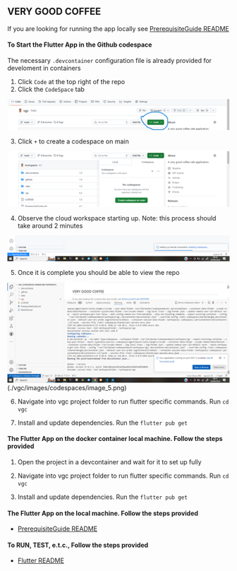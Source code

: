 ## VERY GOOD COFFEE

If you are looking for running the app locally see [PrerequisiteGuide README](./PrerequisiteGuide.md)

#### To Start the Flutter App in the Github codespace

The necessary `.devcontainer` configuration file is already provided for develoment in containers

1. Click `Code` at the top right of the repo
2. Click the `CodeSpace` tab

![Codespace 1](./vgc/images/codespaces/image_1.png)

3. Click `+` to create a codespace on main

![Codespace 2](./vgc/images/codespaces/image_2.png)

4. Observe the cloud workspace starting up. Note: this process should take around 2 minutes

![Codespace 3](./vgc/images/codespaces/image_3.png)

5. Once it is complete you should be able to view the repo

![Codespace 4](./vgc/images/codespaces/image_5.png)(./vgc/images/codespaces/image_5.png)

6. Navigate into vgc project folder to run flutter specific commands. Run `cd vgc`

7. Install and update dependencies. Run the `flutter pub get`


#### The Flutter App on the docker container local machine. Follow the steps provided

1. Open the project in a devcontainer and wait for it to set up fully

2. Navigate into vgc project folder to run flutter specific commands. Run `cd vgc`

3. Install and update dependencies. Run the `flutter pub get`

#### The Flutter App on the local machine. Follow the steps provided

- [PrerequisiteGuide README](./PrerequisiteGuide.md)

#### To RUN, TEST, e.t.c., Follow the steps provided

- [Flutter README](./vgc/README.md)
